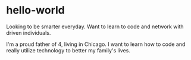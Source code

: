 # hello-world
Looking to be smarter everyday. Want to learn to code and network with driven individuals. 


I'm a proud father of 4, living in Chicago. I want to learn how to code and really utilize technology to better my family's lives.
